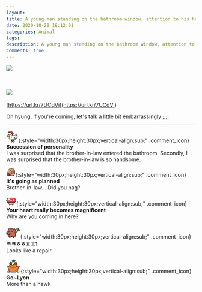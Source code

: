 ```yaml
---
layout: 
title: A young man standing on the bathroom window, attention to his handsomeness
date: 2020-10-29 18:12:01
categories: Animal
tags: 
description: A young man standing on the bathroom window, attention to his handsomeness
comments: true
---
```


![](https://blog.kakaocdn.net/dn/cSWSlp/btqLRU8OmlL/mdFrYhY8Ct9icRhscUdha0/img.png)

​

![](https://blog.kakaocdn.net/dn/cs6BLV/btqLYNmvlw9/Lwz8njYv4HO5mEH79PoBM0/img.png)

[https://url.kr/7UCdVi](<https://url.kr/7UCdVi>)

Oh hyung, if you're coming, let's talk a little bit embarrassingly ;;;;

* * *

![comment](/assets/character/chicken.png){:style="width:30px;height:30px;vertical-align:sub;" .comment_icon} **Succession of personality**  
I was surprised that the brother-in-law entered the bathroom. Secondly, I was surprised that the brother-in-law is so handsome.  
  
![comment](/assets/character/snail.png){:style="width:30px;height:30px;vertical-align:sub;" .comment_icon} **It's going as planned**  
Brother-in-law... Did you nag?   
  
![comment](/assets/character/mushroom.png){:style="width:30px;height:30px;vertical-align:sub;" .comment_icon} **Your heart really becomes magnificent**  
Why are you coming in here?   
  
![comment](/assets/character/trunk.png){:style="width:30px;height:30px;vertical-align:sub;" .comment_icon} **ㅋㅋㅎㅎㅍㅍ1**  
Looks like a repair   
  
![comment](/assets/character/bird.png){:style="width:30px;height:30px;vertical-align:sub;" .comment_icon} **Go~Lyon**  
More than a hawk   
  

